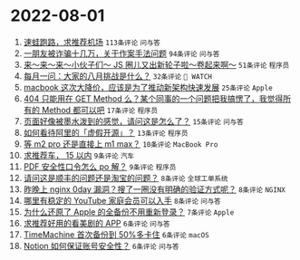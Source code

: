 # 2022-08-01

1. [速蛙跑路，求推荐机场](https://www.v2ex.com/t/869861) `113条评论` `问与答`
1. [一朋友被诈骗十几万，关于作案手法问题](https://www.v2ex.com/t/869882) `94条评论` `问与答`
1. [来～来～来～小伙子们～ JS 圈儿又出新轮子啦～卷起来啊～](https://www.v2ex.com/t/869858) `51条评论` `程序员`
1. [每月一问：大家的八月挑战是什么？](https://www.v2ex.com/t/869890) `32条评论` ` WATCH`
1. [macbook 这次大降价，应该是为了推动新架构快速发展](https://www.v2ex.com/t/869870) `25条评论` `Apple`
1. [404 只能用在 GET Method 么？某个同事的一个问题把我搞愣了，我觉得所有的 Method 都可以吧](https://www.v2ex.com/t/869883) `17条评论` `程序员`
1. [页面好像被墨水泼到的感觉，请问这是怎么了？](https://www.v2ex.com/t/869877) `15条评论` `问与答`
1. [如何看待阿里的「虚假开源」？](https://www.v2ex.com/t/869893) `13条评论` `程序员`
1. [等 m2 pro 还是直接上 m1 max？](https://www.v2ex.com/t/869895) `10条评论` `MacBook Pro`
1. [求推荐车， 15 以内](https://www.v2ex.com/t/869901) `9条评论` `汽车`
1. [PDF 安全性口令怎么 po 解？](https://www.v2ex.com/t/869898) `9条评论` `程序员`
1. [请问这是顺丰的问题还是淘宝的问题？](https://www.v2ex.com/t/869907) `8条评论` `全球工单系统`
1. [昨晚上 nginx 0day 漏洞？搜了一圈没有明确的验证方式呢？](https://www.v2ex.com/t/869880) `8条评论` `NGINX`
1. [哪里有稳定的 YouTube 家庭会员可以入手](https://www.v2ex.com/t/869856) `8条评论` `问与答`
1. [为什么还原了 Apple 的全备份不用重新登录？](https://www.v2ex.com/t/869854) `7条评论` `Apple`
1. [求推荐好用的看美剧的 APP](https://www.v2ex.com/t/869902) `6条评论` `问与答`
1. [TimeMachine 首次备份到 50%多卡住](https://www.v2ex.com/t/869872) `6条评论` `macOS`
1. [Notion 如何保证账号安全性？](https://www.v2ex.com/t/869853) `6条评论` `问与答`
